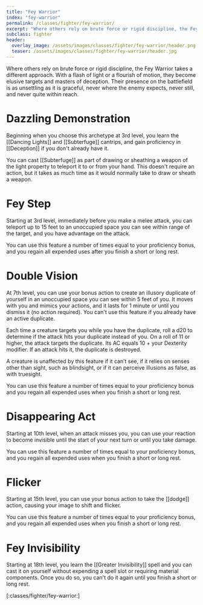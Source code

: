 ```yaml
---
title: "Fey Warrior"
index: "fey-warrior"
permalink: /classes/fighter/fey-warrior/
excerpt: "Where others rely on brute force or rigid discipline, the Fey Warrior takes a different approach."
subclass: fighter
header:
  overlay_image: /assets/images/classes/fighter/fey-warrior/header.png
  teaser: /assets/images/classes/fighter/fey-warrior/header.jpg
---
```

Where others rely on brute force or rigid discipline, the Fey Warrior takes a different approach. With a flash of light or a flourish of motion, they become elusive targets and masters of deception. Their presence on the battlefield is as unsettling as it is graceful, never where the enemy expects, never still, and never quite within reach.

# Dazzling Demonstration
Beginning when you choose this archetype at 3rd level, you learn the [[Dancing Lights]] and [[Subterfuge]] cantrips, and gain proficiency in [[Deception]] if you don't already have it.

You can cast [[Subterfuge]] as part of drawing or sheathing a weapon of the light property to teleport it to or from your hand. This doesn't require an action, but it takes as much time as it would normally take to draw or sheath a weapon.

# Fey Step
Starting at 3rd level, immediately before you make a melee attack, you can teleport up to 15 feet to an unoccupied space you can see within range of the target, and you have advantage on the attack.

You can use this feature a number of times equal to your proficiency bonus, and you regain all expended uses after you finish a short or long rest.

# Double Vision
At 7th level, you can use your bonus action to create an illusory duplicate of yourself in an unoccupied space you can see within 5 feet of you. It moves with you and mimics your actions, and it lasts for 1 minute or until you dismiss it (no action required). You can't use this feature if you already have an active duplicate.

Each time a creature targets you while you have the duplicate, roll a d20 to determine if the attack hits your duplicate instead of you. On a roll of 11 or higher, the attack targets the duplicate. Its AC equals 10 + your Dexterity modifier. If an attack hits it, the duplicate is destroyed.

A creature is unaffected by this feature if it can’t see, if it relies on senses other than sight, such as blindsight, or if it can perceive illusions as false, as with truesight.

You can use this feature a number of times equal to your proficiency bonus and you regain all expended uses when you finish a short or long rest.

# Disappearing Act
Starting at 10th level, when an attack misses you, you can use your reaction to become invisible until the start of your next turn or until you take damage.

You can use this feature a number of times equal to your proficiency bonus, and you regain all expended uses when you finish a short or long rest.

# Flicker
Starting at 15th level, you can use your bonus action to take the [[dodge]] action, causing your image to shift and flicker. 

You can use this feature a number of times equal to your proficiency bonus, and you regain all expended uses when you finish a short or long rest.

# Fey Invisibility
Starting at 18th level, you learn the [[Greater Invisibility]] spell and you can cast it on yourself without expending a spell slot or requiring material components. Once you do so, you can't do it again until you finish a short or long rest.

[:classes/fighter/fey-warrior:]
